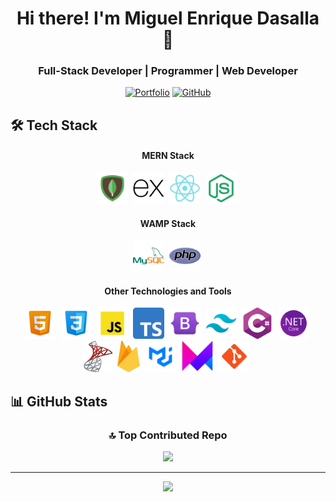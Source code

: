 <div align="center">
  <h1>Hi there! I'm Miguel Enrique Dasalla 👋</h1>
  <h3>Full-Stack Developer | Programmer | Web Developer</h3>

[![Portfolio](https://img.shields.io/badge/Portfolio-000000?style=for-the-badge&logo=About.me&logoColor=white)](https://miguelenriquedasalla.netlify.app/)
[![GitHub](https://img.shields.io/badge/GitHub-100000?style=for-the-badge&logo=github&logoColor=white)](https://khadalicioso.github.io/)

</div>

## 🛠️ Tech Stack

<div align="center">

  <h4>MERN Stack</h4>
  <img src="./assets/mongodb.png" height="50" alt="MongoDB" title="MongoDB" />&nbsp;
 <img src="./assets/express.png" height="50" alt="Express JS" title="Express JS" />&nbsp;
 <img src="./assets/react.png" height="50" alt="React JS" title="React JS" />&nbsp;
  <img src="./assets/node.png" height="50" alt="Node JS" title="Node JS" />&nbsp;

  <h4>WAMP Stack</h4>
  <img src="./assets/mysql.png" height="50" alt="MySQL" title="MySQL" />&nbsp;
  <img src="./assets/php.png" height="50" alt="PHP" title="PHP" />&nbsp;

  <h4>Other Technologies and Tools</h4>
  <img src="./assets/html.png" height="50" alt="HTML5" title="HTML5" />&nbsp;
  <img src="./assets/css.png" height="50" alt="CSS3" title="CSS3" />&nbsp;
  <img src="./assets/js.png" height="50" alt="JavaScript" title="JavaScript" />&nbsp;
  <img src="./assets/ts.png" height="50" alt="TypeScript" title="TypeScript" />&nbsp;
  <img src="./assets/bootstrap.png" height="50" alt="Bootstrap" title="Bootstrap" />&nbsp;
  <img src="./assets/tailwind.png" height="50" alt="Tailwind CSS" title="Tailwind CSS" />&nbsp;
  <img src="./assets/csharp.png" height="50" alt="C#" title="C#" />&nbsp;
  <img src="./assets/dotnet.png" height="50" alt=".Net" title=".NET Core" />&nbsp;
  <img src="./assets/sqlserver.png" height="50" alt="SQL Server" title="SQL Server" />&nbsp;
  <img src="./assets/firebase.png" height="50" alt="Firebase" title="Firebase" />&nbsp;
  <img src="./assets/mui.png" height="50" alt="Material UI" title="Material UI" />&nbsp;
  <img src="./assets/framer.png" height="50" alt="Framer Motion" title="Framer Motion" />&nbsp;
  <img src="./assets/git.png" height="50" alt="Git" title="Git" />&nbsp;
  
</div>

## 📊 GitHub Stats

<div align="center">

### 🔝 Top Contributed Repo

![](https://github-contributor-stats.vercel.app/api?username=khadalicioso&limit=5&theme=github_dark_dimmed&combine_all_yearly_contributions=true)

---

[![](https://visitcount.itsvg.in/api?id=khadalicioso&icon=2&color=11)](https://visitcount.itsvg.in)

</div>
